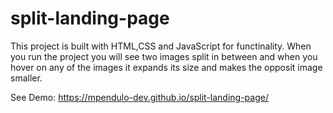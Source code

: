 # split-landing-page
This project is built with HTML,CSS and JavaScript for functinality. When you run the project you will see two images split in between and when you hover on any 
of the images it expands its size and makes the opposit image smaller.

See Demo: https://mpendulo-dev.github.io/split-landing-page/
